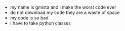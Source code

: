 - my name is gmista and i make the worst code ever
- do not download my code they are a waste of space
- my code is so bad
- i have to take python classes
